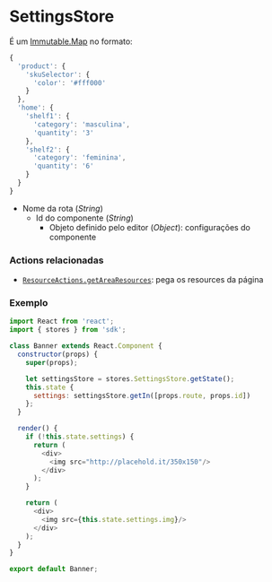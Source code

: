 # SettingsStore

É um [Immutable.Map](http://facebook.github.io/immutable-js/docs/#/Map) no formato:

```js
{
  'product': {
    'skuSelector': {
      'color': '#fff000'
    }
  },
  'home': {
    'shelf1': {
      'category': 'masculina',
      'quantity': '3'
    },
    'shelf2': {
      'category': 'feminina',
      'quantity': '6'
    }
  }
}
```

- Nome da rota (*String*)
  - Id do componente (*String*)
    - Objeto definido pelo editor (*Object*): configurações do componente

### Actions relacionadas

- [`ResourceActions.getAreaResources`](../actions/ResourceActions.md): pega os resources da página

### Exemplo

```js
import React from 'react';
import { stores } from 'sdk';

class Banner extends React.Component {
  constructor(props) {
    super(props);

    let settingsStore = stores.SettingsStore.getState();
    this.state {
      settings: settingsStore.getIn([props.route, props.id])
    };
  }

  render() {
    if (!this.state.settings) {
      return (
        <div>
          <img src="http://placehold.it/350x150"/>
        </div>
      );
    }

    return (
      <div>
        <img src={this.state.settings.img}/>
      </div>
    );
  }
}

export default Banner;
```
